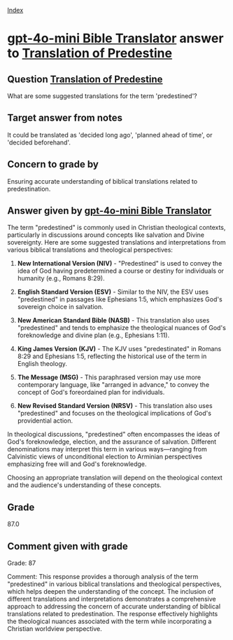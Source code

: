 
[Index](../../index.md)
# [gpt-4o-mini Bible Translator](../../answering_models/gpt-4o-mini_Bible_Translator.md) answer to [Translation of Predestine](../../questions/Translation_of_Predestine.md)

## Question [Translation of Predestine](../../questions/Translation_of_Predestine.md)
What are some suggested translations for the term 'predestined'?

## Target answer from notes
It could be translated as 'decided long ago', 'planned ahead of time', or 'decided beforehand'.

## Concern to grade by
Ensuring accurate understanding of biblical translations related to predestination.

## Answer given by [gpt-4o-mini Bible Translator](../../answering_models/gpt-4o-mini_Bible_Translator.md)
The term "predestined" is commonly used in Christian theological contexts, particularly in discussions around concepts like salvation and Divine sovereignty. Here are some suggested translations and interpretations from various biblical translations and theological perspectives:

1. **New International Version (NIV)** - "Predestined" is used to convey the idea of God having predetermined a course or destiny for individuals or humanity (e.g., Romans 8:29).

2. **English Standard Version (ESV)** - Similar to the NIV, the ESV uses "predestined" in passages like Ephesians 1:5, which emphasizes God's sovereign choice in salvation.

3. **New American Standard Bible (NASB)** - This translation also uses "predestined" and tends to emphasize the theological nuances of God's foreknowledge and divine plan (e.g., Ephesians 1:11).

4. **King James Version (KJV)** - The KJV uses "predestinated" in Romans 8:29 and Ephesians 1:5, reflecting the historical use of the term in English theology.

5. **The Message (MSG)** - This paraphrased version may use more contemporary language, like "arranged in advance," to convey the concept of God's foreordained plan for individuals.

6. **New Revised Standard Version (NRSV)** - This translation also uses "predestined" and focuses on the theological implications of God's providential action.

In theological discussions, "predestined" often encompasses the ideas of God's foreknowledge, election, and the assurance of salvation. Different denominations may interpret this term in various ways—ranging from Calvinistic views of unconditional election to Arminian perspectives emphasizing free will and God's foreknowledge.

Choosing an appropriate translation will depend on the theological context and the audience's understanding of these concepts.

## Grade
87.0

## Comment given with grade
Grade: 87

Comment: This response provides a thorough analysis of the term "predestined" in various biblical translations and theological perspectives, which helps deepen the understanding of the concept. The inclusion of different translations and interpretations demonstrates a comprehensive approach to addressing the concern of accurate understanding of biblical translations related to predestination. The response effectively highlights the theological nuances associated with the term while incorporating a Christian worldview perspective.
